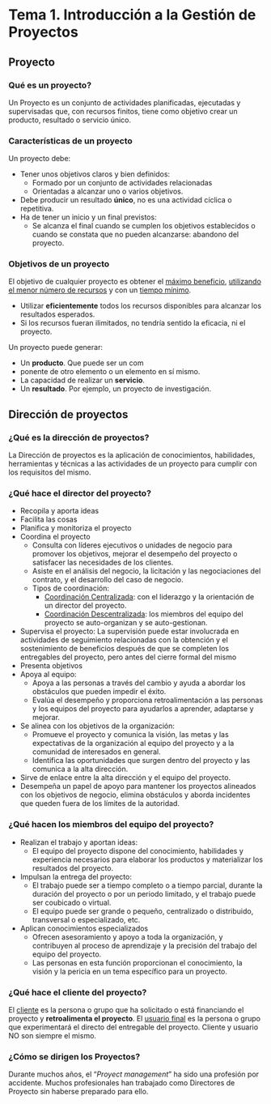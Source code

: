 # Tema 1. Introducción a la Gestión de Proyectos

## **Proyecto**

### Qué es un proyecto?

Un Proyecto es un conjunto de actividades planificadas, ejecutadas y supervisadas que, con recursos finitos, tiene como objetivo crear un producto, resultado o servicio único.

### Características de un proyecto

Un proyecto debe:

+ Tener unos objetivos claros y bien definidos:
  + Formado por un conjunto de actividades relacionadas
  + Orientadas a alcanzar uno o varios objetivos.
+ Debe producir un resultado **único**, no es una actividad cíclica o repetitiva.
+ Ha de tener un inicio y un final previstos:
  + Se alcanza el final cuando se cumplen los objetivos establecidos o cuando se constata que no pueden alcanzarse: abandono del proyecto.

### Objetivos de un proyecto

El objetivo de cualquier proyecto es obtener el <u>máximo beneficio</u>, <u>utilizando el menor número de recursos</u> y con un <u>tiempo mínimo</u>.

+ Utilizar **eficientemente** todos los recursos disponibles para alcanzar los resultados esperados.
+ Si los recursos fueran ilimitados, no tendría sentido la eficacia, ni el proyecto.

Un proyecto puede generar:

+ Un **producto**. Que puede ser un com
+ ponente de otro elemento o un elemento en sí mismo.
+ La capacidad de realizar un **servicio**.
+ Un **resultado**. Por ejemplo, un proyecto de investigación.

## Dirección de proyectos

### ¿Qué es la dirección de proyectos?

La Dirección de proyectos es la aplicación de conocimientos, habilidades, herramientas y técnicas a las actividades de un proyecto para cumplir con los requisitos del mismo.

### ¿Qué hace el director del proyecto?

+ Recopila y aporta ideas
+ Facilita las cosas
+ Planifica y monitoriza el proyecto
+ Coordina el proyecto
  + Consulta con líderes ejecutivos o unidades de negocio para promover los objetivos, mejorar el desempeño del proyecto o satisfacer las necesidades de los clientes.
  + Asiste en el análisis del negocio, la licitación y las negociaciones del contrato, y el desarrollo del caso de negocio.
  + Tipos de coordinación:
    + <u>Coordinación Centralizada</u>: con el liderazgo y la orientación de un director del proyecto.
    + <u>Coordinación Descentralizada</u>: los miembros del equipo del proyecto se auto-organizan y se auto-gestionan.
+ Supervisa el proyecto: La supervisión puede estar involucrada en actividades de seguimiento relacionadas con la obtención y el sostenimiento de beneficios después de que se completen los entregables del proyecto, pero antes del cierre formal del mismo
+ Presenta objetivos
+ Apoya al equipo:
  + Apoya a las personas a través del cambio y ayuda a abordar los obstáculos que pueden impedir el éxito.
  + Evalúa el desempeño y proporciona retroalimentación a las personas y los equipos del proyecto para ayudarlos a aprender, adaptarse y mejorar.
+ Se alinea con los objetivos de la organización:
  + Promueve el proyecto y comunica la visión, las metas y las expectativas de la organización al equipo del proyecto y a la comunidad de interesados en general.
  + Identifica las oportunidades que surgen dentro del proyecto y las comunica a la alta dirección.
+ Sirve de enlace entre la alta dirección y el equipo del proyecto.
+ Desempeña un papel de apoyo para mantener los proyectos alineados con los objetivos de negocio, elimina obstáculos y aborda incidentes que queden fuera de los límites de la autoridad.

### ¿Qué hacen los miembros del equipo del proyecto?

+ Realizan el trabajo y aportan ideas:
  + El equipo del proyecto dispone del conocimiento, habilidades y experiencia necesarios para elaborar los productos y materializar los resultados del proyecto.
+ Impulsan la entrega del proyecto:
  + El trabajo puede ser a tiempo completo o a tiempo parcial, durante la duración del proyecto o por un periodo limitado, y el trabajo puede ser coubicado o virtual.
  + El equipo puede ser grande o pequeño, centralizado o distribuido, transversal o especializado, etc.
+ Aplican conocimientos especializados
  + Ofrecen asesoramiento y apoyo a toda la organización, y contribuyen al proceso de aprendizaje y la precisión del trabajo del equipo del proyecto.
  + Las personas en esta función proporcionan el conocimiento, la visión y la pericia en un tema específico para un proyecto.

### ¿Qué hace el cliente del proyecto?

El <u>cliente</u> es la persona o grupo que ha solicitado o está financiando el proyecto y **retroalimenta el proyecto**. El <u>usuario final</u> es la persona o grupo que experimentará el directo del entregable del proyecto. Cliente y usuario NO son siempre el mismo.

### ¿Cómo se dirigen los Proyectos?

Durante muchos años, el “_Proyect management_” ha sido una profesión por accidente. Muchos profesionales han trabajado como Directores de Proyecto sin haberse preparado para ello.

